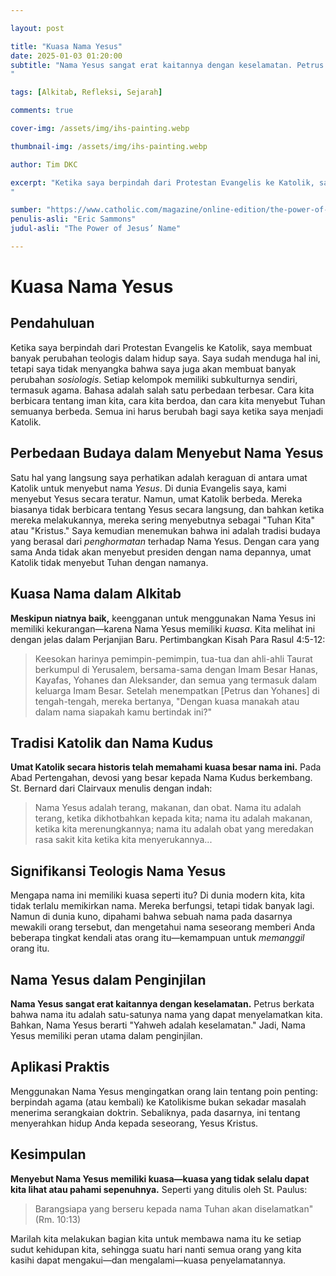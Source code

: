 ```yaml
---

layout: post

title: "Kuasa Nama Yesus"
date: 2025-01-03 01:20:00
subtitle: "Nama Yesus sangat erat kaitannya dengan keselamatan. Petrus berkata bahwa nama itu adalah satu-satunya nama yang dapat menyelamatkan kita. Bahkan, Nama Yesus berarti ❝Yahweh adalah keselamatan.❞ Jadi, Nama Yesus memiliki peran utama dalam penginjilan.
"

tags: [Alkitab, Refleksi, Sejarah]

comments: true

cover-img: /assets/img/ihs-painting.webp

thumbnail-img: /assets/img/ihs-painting.webp

author: Tim DKC

excerpt: "Ketika saya berpindah dari Protestan Evangelis ke Katolik, saya membuat banyak perubahan teologis dalam hidup saya. Saya sudah menduga hal ini, tetapi saya tidak menyangka bahwa saya juga akan membuat banyak perubahan sosiologis. Setiap kelompok memiliki subkulturnya sendiri, termasuk agama. Bahasa adalah salah satu perbedaan terbesar. Cara kita berbicara tentang iman kita, cara kita berdoa, dan cara kita menyebut Tuhan semuanya berbeda. Semua ini harus berubah bagi saya ketika saya menjadi Katolik.
"

sumber: "https://www.catholic.com/magazine/online-edition/the-power-of-jesus-name/"
penulis-asli: "Eric Sammons"
judul-asli: "The Power of Jesus’ Name"

---
```


# Kuasa Nama Yesus

## Pendahuluan

Ketika saya berpindah dari Protestan Evangelis ke Katolik, saya membuat banyak perubahan teologis dalam hidup saya. Saya sudah menduga hal ini, tetapi saya tidak menyangka bahwa saya juga akan membuat banyak perubahan *sosiologis*. Setiap kelompok memiliki subkulturnya sendiri, termasuk agama. Bahasa adalah salah satu perbedaan terbesar. Cara kita berbicara tentang iman kita, cara kita berdoa, dan cara kita menyebut Tuhan semuanya berbeda. Semua ini harus berubah bagi saya ketika saya menjadi Katolik.

## Perbedaan Budaya dalam Menyebut Nama Yesus

Satu hal yang langsung saya perhatikan adalah keraguan di antara umat Katolik untuk menyebut nama *Yesus*. Di dunia Evangelis saya, kami menyebut Yesus secara teratur. Namun, umat Katolik berbeda. Mereka biasanya tidak berbicara tentang Yesus secara langsung, dan bahkan ketika mereka melakukannya, mereka sering menyebutnya sebagai "Tuhan Kita" atau "Kristus." Saya kemudian menemukan bahwa ini adalah tradisi budaya yang berasal dari *penghormatan* terhadap Nama Yesus. Dengan cara yang sama Anda tidak akan menyebut presiden dengan nama depannya, umat Katolik tidak menyebut Tuhan dengan namanya.

## Kuasa Nama dalam Alkitab

**Meskipun niatnya baik,** keengganan untuk menggunakan Nama Yesus ini memiliki kekurangan—karena Nama Yesus memiliki *kuasa*. Kita melihat ini dengan jelas dalam Perjanjian Baru. Pertimbangkan Kisah Para Rasul 4:5-12:

> Keesokan harinya pemimpin-pemimpin, tua-tua dan ahli-ahli Taurat berkumpul di Yerusalem, bersama-sama dengan Imam Besar Hanas, Kayafas, Yohanes dan Aleksander, dan semua yang termasuk dalam keluarga Imam Besar. Setelah menempatkan [Petrus dan Yohanes] di tengah-tengah, mereka bertanya, "Dengan kuasa manakah atau dalam nama siapakah kamu bertindak ini?"

## Tradisi Katolik dan Nama Kudus

**Umat Katolik secara historis telah memahami kuasa besar nama ini.** Pada Abad Pertengahan, devosi yang besar kepada Nama Kudus berkembang. St. Bernard dari Clairvaux menulis dengan indah:

> Nama Yesus adalah terang, makanan, dan obat. Nama itu adalah terang, ketika dikhotbahkan kepada kita; nama itu adalah makanan, ketika kita merenungkannya; nama itu adalah obat yang meredakan rasa sakit kita ketika kita menyerukannya...

## Signifikansi Teologis Nama Yesus

Mengapa nama ini memiliki kuasa seperti itu? Di dunia modern kita, kita tidak terlalu memikirkan nama. Mereka berfungsi, tetapi tidak banyak lagi. Namun di dunia kuno, dipahami bahwa sebuah nama pada dasarnya mewakili orang tersebut, dan mengetahui nama seseorang memberi Anda beberapa tingkat kendali atas orang itu—kemampuan untuk *memanggil* orang itu.

## Nama Yesus dalam Penginjilan

**Nama Yesus sangat erat kaitannya dengan keselamatan.** Petrus berkata bahwa nama itu adalah satu-satunya nama yang dapat menyelamatkan kita. Bahkan, Nama Yesus berarti "Yahweh adalah keselamatan." Jadi, Nama Yesus memiliki peran utama dalam penginjilan.

## Aplikasi Praktis

Menggunakan Nama Yesus mengingatkan orang lain tentang poin penting: berpindah agama (atau kembali) ke Katolikisme bukan sekadar masalah menerima serangkaian doktrin. Sebaliknya, pada dasarnya, ini tentang menyerahkan hidup Anda kepada seseorang, Yesus Kristus.

## Kesimpulan

**Menyebut Nama Yesus memiliki kuasa—kuasa yang tidak selalu dapat kita lihat atau pahami sepenuhnya.** Seperti yang ditulis oleh St. Paulus:

> Barangsiapa yang berseru kepada nama Tuhan akan diselamatkan" (Rm. 10:13)

Marilah kita melakukan bagian kita untuk membawa nama itu ke setiap sudut kehidupan kita, sehingga suatu hari nanti semua orang yang kita kasihi dapat mengakui—dan mengalami—kuasa penyelamatannya.